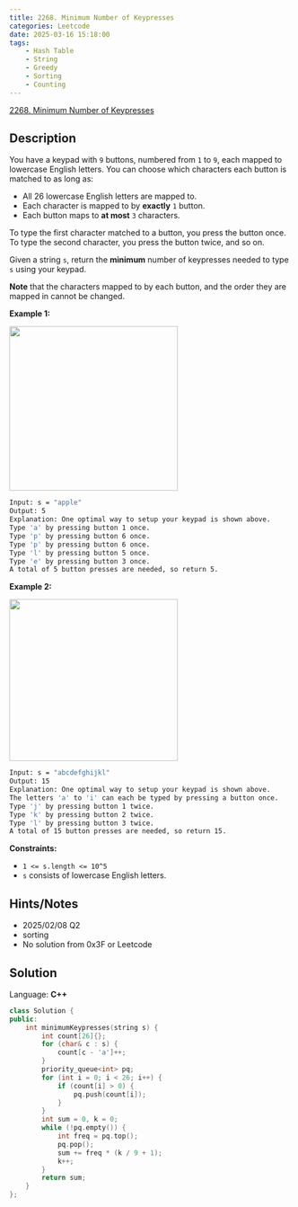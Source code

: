 ```yaml
---
title: 2268. Minimum Number of Keypresses
categories: Leetcode
date: 2025-03-16 15:18:00
tags:
    - Hash Table
    - String
    - Greedy
    - Sorting
    - Counting
---
```


[2268. Minimum Number of Keypresses](https://leetcode.com/problems/minimum-number-of-keypresses/description/?envType=company&envId=snapchat&favoriteSlug=snapchat-more-than-six-months)

## Description

You have a keypad with `9` buttons, numbered from `1` to `9`, each mapped to lowercase English letters. You can choose which characters each button is matched to as long as:

- All 26 lowercase English letters are mapped to.
- Each character is mapped to by **exactly**  `1` button.
- Each button maps to **at most**  `3` characters.

To type the first character matched to a button, you press the button once. To type the second character, you press the button twice, and so on.

Given a string `s`, return the **minimum**  number of keypresses needed to type `s` using your keypad.

**Note**  that the characters mapped to by each button, and the order they are mapped in cannot be changed.

**Example 1:**

<img src="https://assets.leetcode.com/uploads/2022/05/05/image-20220505184346-1.png" style="width: 300px; height: 293px;">

```bash
Input: s = "apple"
Output: 5
Explanation: One optimal way to setup your keypad is shown above.
Type 'a' by pressing button 1 once.
Type 'p' by pressing button 6 once.
Type 'p' by pressing button 6 once.
Type 'l' by pressing button 5 once.
Type 'e' by pressing button 3 once.
A total of 5 button presses are needed, so return 5.
```

**Example 2:**

<img src="https://assets.leetcode.com/uploads/2022/05/05/image-20220505203823-1.png" style="width: 300px; height: 288px;">

```bash
Input: s = "abcdefghijkl"
Output: 15
Explanation: One optimal way to setup your keypad is shown above.
The letters 'a' to 'i' can each be typed by pressing a button once.
Type 'j' by pressing button 1 twice.
Type 'k' by pressing button 2 twice.
Type 'l' by pressing button 3 twice.
A total of 15 button presses are needed, so return 15.
```

**Constraints:**

- `1 <= s.length <= 10^5`
- `s` consists of lowercase English letters.

## Hints/Notes

- 2025/02/08 Q2
- sorting
- No solution from 0x3F or Leetcode

## Solution

Language: **C++**

```C++
class Solution {
public:
    int minimumKeypresses(string s) {
        int count[26]{};
        for (char& c : s) {
            count[c - 'a']++;
        }
        priority_queue<int> pq;
        for (int i = 0; i < 26; i++) {
            if (count[i] > 0) {
                pq.push(count[i]);
            }
        }
        int sum = 0, k = 0;
        while (!pq.empty()) {
            int freq = pq.top();
            pq.pop();
            sum += freq * (k / 9 + 1);
            k++;
        }
        return sum;
    }
};
```
